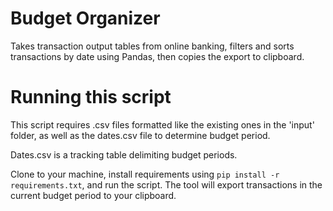 # Budget Organizer
Takes transaction output tables from online banking, filters and sorts transactions by date using Pandas, then copies the export to clipboard.

# Running this script
This script requires .csv files formatted like the existing ones in the 'input' folder, as well as the dates.csv file to determine budget period.

Dates.csv is a tracking table delimiting budget periods.

Clone to your machine, install requirements using `pip install -r requirements.txt`, and run the script. The tool will export transactions in the current budget period to your clipboard.